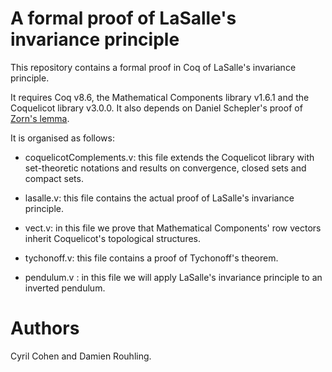 # A formal proof of LaSalle's invariance principle

This repository contains a formal proof in Coq of LaSalle's invariance
principle.

It requires Coq v8.6, the Mathematical Components library v1.6.1 and the
Coquelicot library v3.0.0. It also depends on Daniel Schepler's proof of [Zorn's
lemma](https://github.com/coq-contribs/zorns-lemma).

It is organised as follows:

- coquelicotComplements.v: this file extends the Coquelicot library with
  set-theoretic notations and results on convergence, closed sets and compact
  sets.

- lasalle.v: this file contains the actual proof of LaSalle's invariance
  principle.

- vect.v: in this file we prove that Mathematical Components' row vectors
  inherit Coquelicot's topological structures.

- tychonoff.v: this file contains a proof of Tychonoff's theorem.

- pendulum.v : in this file we will apply LaSalle's invariance principle to an
  inverted pendulum.

# Authors

Cyril Cohen and Damien Rouhling.